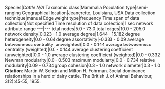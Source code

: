 Species|*Cattle N/A*
Taxonomic class|Mammalia
Population type|semi-ranging
Geographical location|Jeanerette, Louisiana, USA
Data collection technique|manual 
Edge weight type|frequency
Time span of data collection|Not specified
Time resolution of data collection|1 sec
network attribute|range
---|---
total nodes|5.0 - 73.0
total edges|10.0 - 205.0
network density|0.023 - 1.0
average degree|1.644 - 15.182
degree heterogeneity|0.0 - 0.64
degree assortativity|-0.333 - 0.09
average betweenness centrality (unweighted)|0.0 - 0.144
average betweenness centrality (weighted)|0.0 - 0.144
average clustering coefficient (unweighted)|0.0 - 1.0
average clustering coefficient (weighted)|0.0 - 0.332
Newman modularity|0.0 - 0.503
maximum modularity|0.0 - 0.734
relative modularity|0.09 - 0.734
group cohesion|0.3 - 1.0
network diameter|0.3 - 1.0
**Citation**: Martin W. Schein and Milton H. Fohrman. Social dominance relationships in a herd of dairy cattle. The British J. of Animal Behaviour, 3(2):45-55, 1955.